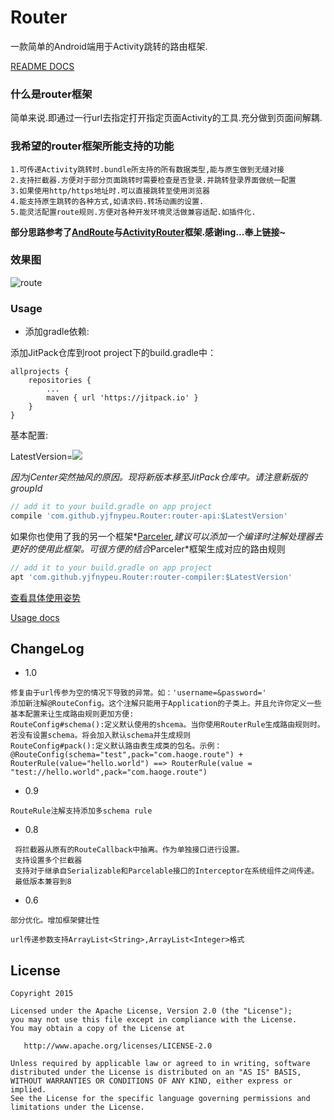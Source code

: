 # Router 
一款简单的Android端用于Activity跳转的路由框架.

[README DOCS](./README.md)

### 什么是router框架
简单来说.即通过一行url去指定打开指定页面Activity的工具.充分做到页面间解耦.

### 我希望的router框架所能支持的功能

```
1.可传递Activity跳转时.bundle所支持的所有数据类型,能与原生做到无缝对接
2.支持拦截器.方便对于部分页面跳转时需要检查是否登录.并跳转登录界面做统一配置
3.如果使用http/https地址时.可以直接跳转至使用浏览器
4.能支持原生跳转的各种方式,如请求码.转场动画的设置.
5.能灵活配置route规则.方便对各种开发环境灵活做兼容适配.如插件化.
```

**部分思路参考了[AndRoute](https://github.com/campusappcn/AndRouter)与[ActivityRouter](https://github.com/mzule/ActivityRouter)框架.感谢ing...奉上链接~**

### 效果图

![route](./pics/route.gif)

### Usage

- 添加gradle依赖:

添加JitPack仓库到root project下的build.gradle中：

```
allprojects {
    repositories {
        ...
        maven { url 'https://jitpack.io' }
    }
}
```

基本配置:

LatestVersion=[![](https://jitpack.io/v/yjfnypeu/Router.svg)](https://jitpack.io/#yjfnypeu/Router)

*因为jCenter突然抽风的原因。现将新版本移至JitPack仓库中。请注意新版的groupId*

```Groovy
// add it to your build.gradle on app project
compile 'com.github.yjfnypeu.Router:router-api:$LatestVersion'
```

如果你也使用了我的另一个框架*[Parceler](https://github.com/yjfnypeu/Parceler)*,建议可以添加一个编译时注解处理器去更好的使用此框架。可很方便的结合*Parceler*框架生成对应的路由规则
```Groovy
// add it to your build.gradle on app project
apt 'com.github.yjfnypeu.Router:router-compiler:$LatestVersion'
```

[查看具体使用姿势](./Usage.md)

[Usage docs](./Usage-en.md)

## ChangeLog

- 1.0
```
修复由于url传参为空的情况下导致的异常。如：'username=&password='
添加新注解@RouteConfig。这个注解只能用于Application的子类上。并且允许你定义一些基本配置来让生成路由规则更加方便:
RouteConfig#schema():定义默认使用的shcema。当你使用RouterRule生成路由规则时。若没有设置schema。将会加入默认schema并生成规则
RouteConfig#pack():定义默认路由表生成类的包名。示例：
@RouteConfig(schema="test",pack="com.haoge.route") + RouterRule(value="hello.world") ==> RouterRule(value = "test://hello.world",pack="com.haoge.route")
```

- 0.9

```
RouteRule注解支持添加多schema rule
```

- 0.8

```
 将拦截器从原有的RouteCallback中抽离。作为单独接口进行设置。
 支持设置多个拦截器
 支持对于继承自Serializable和Parcelable接口的Interceptor在系统组件之间传递。
 最低版本兼容到8
```

- 0.6

```
部分优化。增加框架健壮性

url传递参数支持ArrayList<String>,ArrayList<Integer>格式
```

## License
```
Copyright 2015 

Licensed under the Apache License, Version 2.0 (the "License");
you may not use this file except in compliance with the License.
You may obtain a copy of the License at

   http://www.apache.org/licenses/LICENSE-2.0

Unless required by applicable law or agreed to in writing, software
distributed under the License is distributed on an "AS IS" BASIS,
WITHOUT WARRANTIES OR CONDITIONS OF ANY KIND, either express or implied.
See the License for the specific language governing permissions and
limitations under the License.
```
